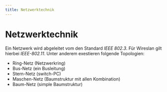 ```yaml
---
title: Netzwerktechnik
---
```


# Netzwerktechnik

Ein Netzwerk wird abgeleitet vom den Standard *IEEE 802.3*. Für Wireslan
gilt hierbei *IEEE-802.11*. Unter anderem exestieren folgende
Topologien:

-   Ring-Netz (Netzwerkring)
-   Bus-Netz (ein Busleitung)
-   Stern-Netz (switch-PC)
-   Maschen-Netz (Baumstruktur mit allen Kombination)
-   Baum-Netz (simple Baumstruktur)
